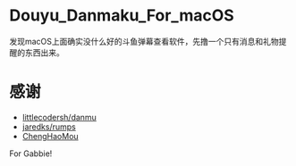 # Douyu_Danmaku_For_macOS
发现macOS上面确实没什么好的斗鱼弹幕查看软件，先撸一个只有消息和礼物提醒的东西出来。

# 感谢
- [littlecodersh/danmu](https://github.com/littlecodersh/danmu)
- [jaredks/rumps](https://github.com/jaredks/rumps)
- [ChengHaoMou](https://github.com/ChenghaoMou/touchbar-lyric)
  
For Gabbie!